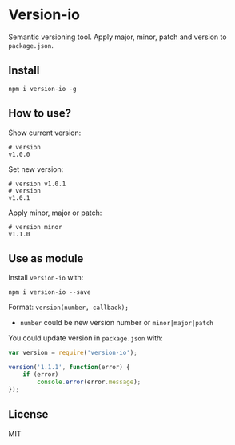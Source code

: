 # Version-io

Semantic versioning tool. Apply major, minor, patch and version to `package.json`.

## Install

`npm i version-io -g`


## How to use?

Show current version:

```
# version
v1.0.0
```
Set new version:

```
# version v1.0.1
# version
v1.0.1
```

Apply minor, major or patch:

```
# version minor
v1.1.0
```

## Use as module

Install `version-io` with:

```
npm i version-io --save
```

Format: `version(number, callback);`
- `number` could be new version number or `minor|major|patch`

You could update version in `package.json` with:
```js
var version = require('version-io');

version('1.1.1', function(error) {
    if (error)
        console.error(error.message);
});
```

## License

MIT

